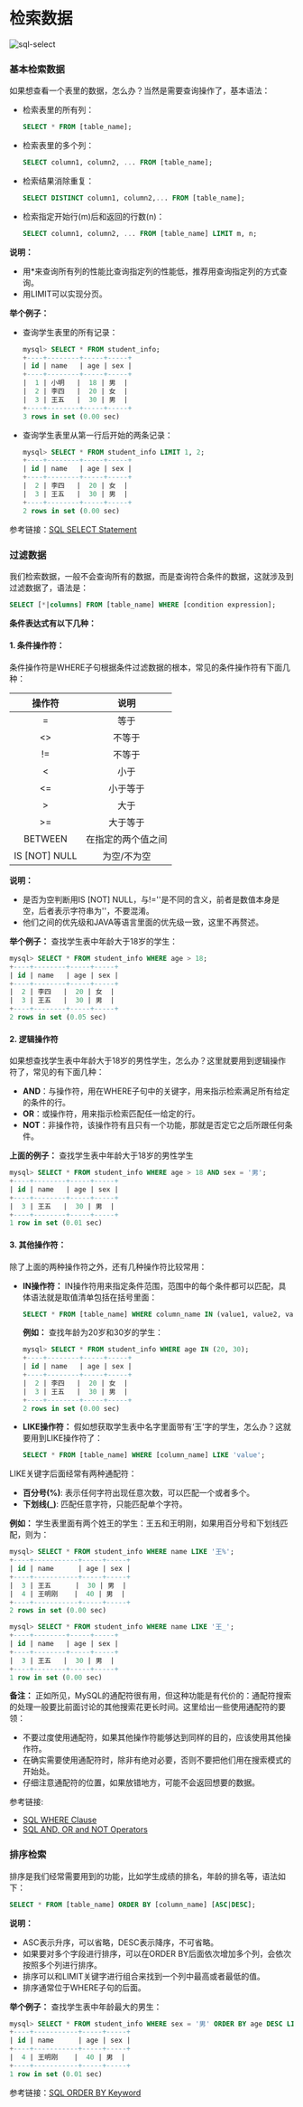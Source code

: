 # 检索数据

![sql-select](https://tva1.sinaimg.cn/large/008i3skNgy1gr7j28rxr0j30go09q40b.jpg)

### 基本检索数据
如果想查看一个表里的数据，怎么办？当然是需要查询操作了，基本语法：

* 检索表里的所有列：
  ```sql
  SELECT * FROM [table_name];
  ```

* 检索表里的多个列：
  ```sql
  SELECT column1, column2, ... FROM [table_name]; 
  ```

* 检索结果消除重复：
  ```sql
  SELECT DISTINCT column1, column2,... FROM [table_name];
  ```

* 检索指定开始行(m)后和返回的行数(n)：
  ```sql
  SELECT column1, column2, ... FROM [table_name] LIMIT m, n; 
  ```

**说明：**
* 用*来查询所有列的性能比查询指定列的性能低，推荐用查询指定列的方式查询。
* 用LIMIT可以实现分页。

**举个例子：**

* 查询学生表里的所有记录：
  ```sql
  mysql> SELECT * FROM student_info;
  +----+--------+-----+-----+
  | id | name   | age | sex |
  +----+--------+-----+-----+
  |  1 | 小明   |  18 | 男  |
  |  2 | 李四   |  20 | 女  |
  |  3 | 王五   |  30 | 男  |
  +----+--------+-----+-----+
  3 rows in set (0.00 sec)
  ```

* 查询学生表里从第一行后开始的两条记录：
  ```sql
  mysql> SELECT * FROM student_info LIMIT 1, 2;
  +----+--------+-----+-----+
  | id | name   | age | sex |
  +----+--------+-----+-----+
  |  2 | 李四   |  20 | 女  |
  |  3 | 王五   |  30 | 男  |
  +----+--------+-----+-----+
  2 rows in set (0.00 sec)
  ```
参考链接：[SQL SELECT Statement](https://www.w3schools.com/sql/sql_select.asp)

### 过滤数据
我们检索数据，一般不会查询所有的数据，而是查询符合条件的数据，这就涉及到过滤数据了，语法是：

```sql
SELECT [*|columns] FROM [table_name] WHERE [condition expression];
```

**条件表达式有以下几种：**
#### 1. 条件操作符：

条件操作符是WHERE子句根据条件过滤数据的根本，常见的条件操作符有下面几种：

|    操作符     |        说明        |
| :-----------: | :----------------: |
|       =       |        等于        |
|      <>       |       不等于       |
|      !=       |       不等于       |
|       <       |        小于        |
|      <=       |      小于等于      |
|       >       |        大于        |
|      >=       |      大于等于      |
|    BETWEEN    | 在指定的两个值之间 |
| IS [NOT] NULL |    为空/不为空     |

**说明：**
* 是否为空判断用IS [NOT] NULL，与!=''是不同的含义，前者是数值本身是空，后者表示字符串为''，不要混淆。
* 他们之间的优先级和JAVA等语言里面的优先级一致，这里不再赘述。

**举个例子：** 查找学生表中年龄大于18岁的学生：
```sql
mysql> SELECT * FROM student_info WHERE age > 18;
+----+--------+-----+-----+
| id | name   | age | sex |
+----+--------+-----+-----+
|  2 | 李四   |  20 | 女  |
|  3 | 王五   |  30 | 男  |
+----+--------+-----+-----+
2 rows in set (0.05 sec)
```

#### 2. 逻辑操作符

如果想查找学生表中年龄大于18岁的男性学生，怎么办？这里就要用到逻辑操作符了，常见的有下面几种：
* **AND**：与操作符，用在WHERE子句中的关键字，用来指示检索满足所有给定的条件的行。
* **OR**：或操作符，用来指示检索匹配任一给定的行。
* **NOT**：非操作符，该操作符有且只有一个功能，那就是否定它之后所跟任何条件。

**上面的例子：** 查找学生表中年龄大于18岁的男性学生

```sql
mysql> SELECT * FROM student_info WHERE age > 18 AND sex = '男';
+----+--------+-----+-----+
| id | name   | age | sex |
+----+--------+-----+-----+
|  3 | 王五   |  30 | 男  |
+----+--------+-----+-----+
1 row in set (0.01 sec)
```

#### 3. 其他操作符：

除了上面的两种操作符之外，还有几种操作符比较常用：
* **IN操作符：**
IN操作符用来指定条件范围，范围中的每个条件都可以匹配，具体语法就是取值清单包括在括号里面：
  ```sql
  SELECT * FROM [table_name] WHERE column_name IN (value1, value2, value3,....);
  ```

  **例如：** 查找年龄为20岁和30岁的学生：
  ```sql
  mysql> SELECT * FROM student_info WHERE age IN (20, 30);
  +----+--------+-----+-----+
  | id | name   | age | sex |
  +----+--------+-----+-----+
  |  2 | 李四   |  20 | 女  |
  |  3 | 王五   |  30 | 男  |
  +----+--------+-----+-----+
  2 rows in set (0.00 sec)
  ```
* **LIKE操作符：** 
假如想获取学生表中名字里面带有‘王’字的学生，怎么办？这就要用到LIKE操作符了：

  ```sql
  SELECT * FROM [table_name] WHERE [column_name] LIKE 'value';
  ```
LIKE关键字后面经常有两种通配符：
  * **百分号(%)**: 表示任何字符出现任意次数，可以匹配一个或者多个。  
  * **下划线(_)**: 匹配任意字符，只能匹配单个字符。

  **例如：** 学生表里面有两个姓王的学生：王五和王明刚，如果用百分号和下划线匹配，则为：

  ```sql
  mysql> SELECT * FROM student_info WHERE name LIKE '王%';
  +----+-----------+-----+-----+
  | id | name      | age | sex |
  +----+-----------+-----+-----+
  |  3 | 王五      |  30 | 男  |
  |  4 | 王明刚    |  40 | 男  |
  +----+-----------+-----+-----+
  2 rows in set (0.00 sec)
  
  mysql> SELECT * FROM student_info WHERE name LIKE '王_';
  +----+--------+-----+-----+
  | id | name   | age | sex |
  +----+--------+-----+-----+
  |  3 | 王五   |  30 | 男  |
  +----+--------+-----+-----+
  1 row in set (0.00 sec)
  ```

**备注：**
正如所见，MySQL的通配符很有用，但这种功能是有代价的：通配符搜索的处理一般要比前面讨论的其他搜索花更长时间。这里给出一些使用通配符的要领：

* 不要过度使用通配符，如果其他操作符能够达到同样的目的，应该使用其他操作符。
* 在确实需要使用通配符时，除非有绝对必要，否则不要把他们用在搜索模式的开始处。
* 仔细注意通配符的位置，如果放错地方，可能不会返回想要的数据。

参考链接:

* [SQL WHERE Clause](https://www.w3schools.com/sql/sql_where.asp)
* [SQL AND, OR and NOT Operators](https://www.w3schools.com/sql/sql_and_or.asp)

### 排序检索
排序是我们经常需要用到的功能，比如学生成绩的排名，年龄的排名等，语法如下：

```sql
SELECT * FROM [table_name] ORDER BY [column_name] [ASC|DESC];
```

**说明：**
* ASC表示升序，可以省略，DESC表示降序，不可省略。
* 如果要对多个字段进行排序，可以在ORDER BY后面依次增加多个列，会依次按照多个列进行排序。
* 排序可以和LIMIT关键字进行组合来找到一个列中最高或者最低的值。
* 排序通常位于WHERE子句的后面。

**举个例子：** 查找学生表中年龄最大的男生：
```sql
mysql> SELECT * FROM student_info WHERE sex = '男' ORDER BY age DESC LIMIT 1; 
+----+-----------+-----+-----+
| id | name      | age | sex |
+----+-----------+-----+-----+
|  4 | 王明刚    |  40 | 男  |
+----+-----------+-----+-----+
1 row in set (0.01 sec)
```
参考链接：[SQL ORDER BY Keyword](https://www.w3schools.com/sql/sql_orderby.asp)